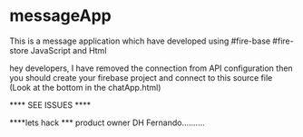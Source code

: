 # messageApp
This is a message application which have developed using #fire-base #fire-store JavaScript and Html  


hey developers, 
I have removed the connection from API configuration then you should create your firebase project and connect   to this source file (Look at the bottom in the chatApp.html)

**** SEE ISSUES ****


****lets hack ***
product owner
DH Fernando..........

